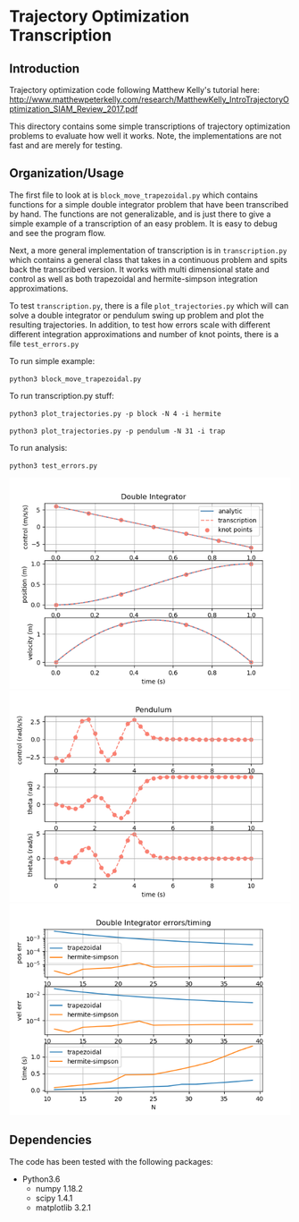 # Trajectory Optimization Transcription

## Introduction
Trajectory optimization code following Matthew Kelly's tutorial here: http://www.matthewpeterkelly.com/research/MatthewKelly_IntroTrajectoryOptimization_SIAM_Review_2017.pdf

This directory contains some simple transcriptions of trajectory optimization problems to evaluate how well it works. Note, the implementations are not fast and are merely for testing.

## Organization/Usage
The first file to look at is `block_move_trapezoidal.py` which contains functions for a simple double integrator problem that have been transcribed by hand. The functions are not generalizable, and is just there to give a simple example of a transcription of an easy problem. It is easy to debug and see the program flow.

Next, a more general implementation of transcription is in `transcription.py` which contains a general class that takes in a continuous problem and spits back the transcribed version. It works with multi dimensional state and control as well as both trapezoidal and hermite-simpson integration approximations.

To test `transcription.py`, there is a file `plot_trajectories.py` which will can solve a double integrator or pendulum swing up problem and plot the resulting trajectories.
In addition, to test how errors scale with different different integration approximations and number of knot points, there is a file `test_errors.py`

To run simple example:

`python3 block_move_trapezoidal.py`

To run transcription.py stuff:

`python3 plot_trajectories.py -p block -N 4 -i hermite`

`python3 plot_trajectories.py -p pendulum -N 31 -i trap`
 
To run analysis:

`python3 test_errors.py`

![Double Integrator](images/block.png?raw=true "Double Integrator Data")
![Pendulum](images/pendulum.png?raw=true "Pendulum Data")
![Analysis](images/analysis.png?raw=true "Analysis Data")


## Dependencies
The code has been tested with the following packages:

* Python3.6
  * numpy 1.18.2
  * scipy 1.4.1 
  * matplotlib 3.2.1


